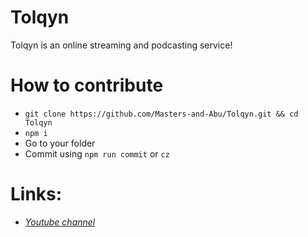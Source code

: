 # Tolqyn

Tolqyn is an online streaming and podcasting service!

# How to contribute

- `git clone https://github.com/Masters-and-Abu/Tolqyn.git && cd Tolqyn`
- `npm i`
- Go to your folder
- Commit using `npm run commit` or `cz`

# Links:

- [_Youtube channel_](https://www.youtube.com/channel/UCQ4OAXlpbsY8GMNQAFLbMzw)
